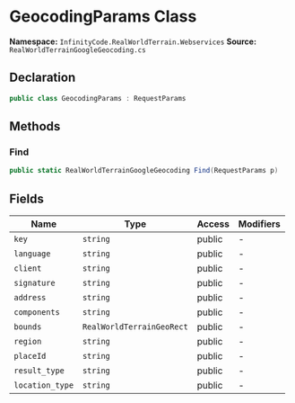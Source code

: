 # GeocodingParams Class

**Namespace:** `InfinityCode.RealWorldTerrain.Webservices`
**Source:** `RealWorldTerrainGoogleGeocoding.cs`

## Declaration

```csharp
public class GeocodingParams : RequestParams
```

## Methods

### Find

```csharp
public static RealWorldTerrainGoogleGeocoding Find(RequestParams p)
```

## Fields

| Name | Type | Access | Modifiers |
|------|------|--------|-----------|
| `key` | `string` | public | - |
| `language` | `string` | public | - |
| `client` | `string` | public | - |
| `signature` | `string` | public | - |
| `address` | `string` | public | - |
| `components` | `string` | public | - |
| `bounds` | `RealWorldTerrainGeoRect` | public | - |
| `region` | `string` | public | - |
| `placeId` | `string` | public | - |
| `result_type` | `string` | public | - |
| `location_type` | `string` | public | - |


